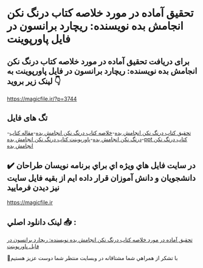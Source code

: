 # تحقیق آماده در مورد خلاصه كتاب درنگ نكن انجامش بده نويسنده: ريچارد برانسون در فایل پاورپوینت

## برای دریافت تحقیق آماده در مورد خلاصه كتاب درنگ نكن انجامش بده نويسنده: ريچارد برانسون در فایل پاورپوینت به لینک زیر بروید 👇

https://magicfile.ir/?p=3744

## تگ های فایل

-[تحقیق كتاب درنگ نكن انجامش بده](https://magicfile.ir/product/%d8%ae%d9%84%d8%a7%d8%b5%d9%87-%d9%83%d8%aa%d8%a7%d8%a8-%d8%af%d8%b1%d9%86%da%af-%d9%86%d9%83%d9%86-%d8%a7%d9%86%d8%ac%d8%a7%d9%85%d8%b4-%d8%a8%d8%af%d9%87-%d8%b1%d9%8a%da%86%d8%a7%d8%b1%d8%af-%d8%a8%d8%b1%d8%a7%d9%86%d8%b3%d9%88%d9%86-%d9%be%d8%a7%d9%88%d8%b1%d9%be%d9%88%db%8c%d9%86%d8%aa/)-[خلاصه كتاب درنگ نكن انجامش بده](https://magicfile.ir/product/%d8%ae%d9%84%d8%a7%d8%b5%d9%87-%d9%83%d8%aa%d8%a7%d8%a8-%d8%af%d8%b1%d9%86%da%af-%d9%86%d9%83%d9%86-%d8%a7%d9%86%d8%ac%d8%a7%d9%85%d8%b4-%d8%a8%d8%af%d9%87-%d8%b1%d9%8a%da%86%d8%a7%d8%b1%d8%af-%d8%a8%d8%b1%d8%a7%d9%86%d8%b3%d9%88%d9%86-%d9%be%d8%a7%d9%88%d8%b1%d9%be%d9%88%db%8c%d9%86%d8%aa/)-[مقاله كتاب درنگ نكن انجامش بده](https://magicfile.ir/product/%d8%ae%d9%84%d8%a7%d8%b5%d9%87-%d9%83%d8%aa%d8%a7%d8%a8-%d8%af%d8%b1%d9%86%da%af-%d9%86%d9%83%d9%86-%d8%a7%d9%86%d8%ac%d8%a7%d9%85%d8%b4-%d8%a8%d8%af%d9%87-%d8%b1%d9%8a%da%86%d8%a7%d8%b1%d8%af-%d8%a8%d8%b1%d8%a7%d9%86%d8%b3%d9%88%d9%86-%d9%be%d8%a7%d9%88%d8%b1%d9%be%d9%88%db%8c%d9%86%d8%aa/)-[پاورپوینت كتاب درنگ نكن انجامش بده](https://magicfile.ir/product/%d8%ae%d9%84%d8%a7%d8%b5%d9%87-%d9%83%d8%aa%d8%a7%d8%a8-%d8%af%d8%b1%d9%86%da%af-%d9%86%d9%83%d9%86-%d8%a7%d9%86%d8%ac%d8%a7%d9%85%d8%b4-%d8%a8%d8%af%d9%87-%d8%b1%d9%8a%da%86%d8%a7%d8%b1%d8%af-%d8%a8%d8%b1%d8%a7%d9%86%d8%b3%d9%88%d9%86-%d9%be%d8%a7%d9%88%d8%b1%d9%be%d9%88%db%8c%d9%86%d8%aa/)-[ppt كتاب درنگ نكن انجامش بده](https://magicfile.ir/product/%d8%ae%d9%84%d8%a7%d8%b5%d9%87-%d9%83%d8%aa%d8%a7%d8%a8-%d8%af%d8%b1%d9%86%da%af-%d9%86%d9%83%d9%86-%d8%a7%d9%86%d8%ac%d8%a7%d9%85%d8%b4-%d8%a8%d8%af%d9%87-%d8%b1%d9%8a%da%86%d8%a7%d8%b1%d8%af-%d8%a8%d8%b1%d8%a7%d9%86%d8%b3%d9%88%d9%86-%d9%be%d8%a7%d9%88%d8%b1%d9%be%d9%88%db%8c%d9%86%d8%aa/)

## ✔️ در سايت فايل هاي ويژه اي براي برنامه نويسان طراحان دانشجويان و دانش آموزان قرار داده ايم از بقيه فايل سايت نيز ديدن فرماييد

https://magicfile.ir


## لينک دانلود اصلي 📥 :

[تحقیق آماده در مورد خلاصه كتاب درنگ نكن انجامش بده نويسنده: ريچارد برانسون در فایل پاورپوینت](https://magicfile.ir/product/%d8%ae%d9%84%d8%a7%d8%b5%d9%87-%d9%83%d8%aa%d8%a7%d8%a8-%d8%af%d8%b1%d9%86%da%af-%d9%86%d9%83%d9%86-%d8%a7%d9%86%d8%ac%d8%a7%d9%85%d8%b4-%d8%a8%d8%af%d9%87-%d8%b1%d9%8a%da%86%d8%a7%d8%b1%d8%af-%d8%a8%d8%b1%d8%a7%d9%86%d8%b3%d9%88%d9%86-%d9%be%d8%a7%d9%88%d8%b1%d9%be%d9%88%db%8c%d9%86%d8%aa/) 


🙏با تشکر از همراهي شما مشتاقانه در وبسایت منتظر شما دوست عزیز هستیم


